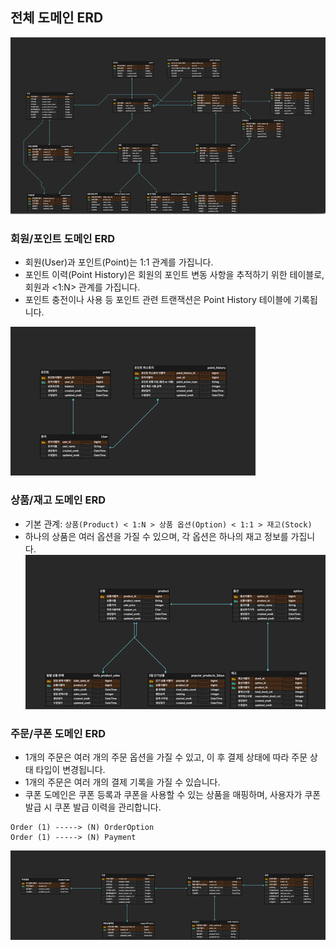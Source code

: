 ## 전체 도메인 ERD

![img.png](images/domain.png)

### 회원/포인트 도메인 ERD
- 회원(User)과 포인트(Point)는 1:1 관계를 가집니다.  
- 포인트 이력(Point History)은 회원의 포인트 변동 사항을 추적하기 위한 테이블로, 회원과 <1:N> 관계를 가집니다.
- 포인트 충전이나 사용 등 포인트 관련 트랜잭션은 Point History 테이블에 기록됩니다.  

![img_1.png](images/user_domain.png)


### 상품/재고 도메인 ERD
- 기본 관계: `상품(Product) < 1:N > 상품 옵션(Option) < 1:1 > 재고(Stock)`
- 하나의 상품은 여러 옵션을 가질 수 있으며, 각 옵션은 하나의 재고 정보를 가집니다.
![img_3.png](images/product_domain.png)




### 주문/쿠폰 도메인 ERD

- 1개의 주문은 여러 개의 주문 옵션을 가질 수 있고, 이 후 결제 상태에 따라 주문 상태 타입이 변경됩니다.  
- 1개의 주문은 여러 개의 결제 기록을 가질 수 있습니다.  
- 쿠폰 도메인은 쿠폰 등록과 쿠폰을 사용할 수 있는 상품을 매핑하며, 사용자가 쿠폰 발급 시 쿠폰 발급 이력을 관리합니다.   

``` shell
Order (1) -----> (N) OrderOption
Order (1) -----> (N) Payment
```
![img_4.png](images/order_domain.png)
